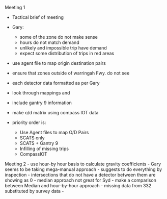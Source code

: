 Meeting 1 
- Tactical brief of meeting
- Gary:
	- some of the zone do not make sense
	- hours do not match demand
	- unlikely and impossible trip have demand
	- expect some distribution of trips in red areas
- use agent file to map origin destination pairs
- ensure that zones outside of warringah Fwy. do not see 
- each detector data formatted as per Gary 
- look through mappings and 
- include gantry 9 information
- make o/d matrix using compass IOT data

- priority order is:
	- Use Agent files to map O/D Pairs
	- SCATS only
	- SCATS + Gantry 9
	- Infilling of missing trips
	- CompassIOT


Meeting 2
	- use hour-by hour basis to calculate gravity coefficients
	- Gary seems to be taking mega-manual approach
		- suggests to do everything by inspection
	- intersections that do not have a detector between them are showing as 0
	- median approach not great for Syd
	- make a comparison between Median and hour-by-hour approach
	- missing data from 332 substituted by survey data
	- 